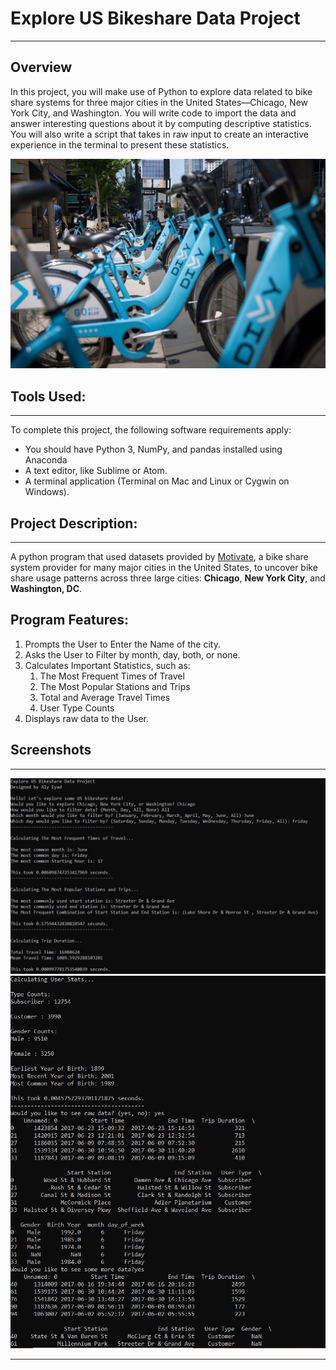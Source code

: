 # Explore US Bikeshare Data Project
<hr>

## Overview
In this project, you will make use of Python to explore data related to bike share systems for three major cities in the United States—Chicago, New York City, and Washington. You will write code to import the data and answer interesting questions about it by computing descriptive statistics. You will also write a script that takes in raw input to create an interactive experience in the terminal to present these statistics.

![Bikeshare](bikes.jpg)

## Tools Used:
<hr>
To complete this project, the following software requirements apply:

- You should have Python 3, NumPy, and pandas installed using Anaconda
- A text editor, like Sublime or Atom. 
- A terminal application (Terminal on Mac and Linux or Cygwin on Windows).


## Project Description:
<hr>

A python program that used datasets provided by [Motivate](https://www.motivateco.com/), a bike share system provider for many major cities in the United States, to uncover bike share usage patterns across three large cities: **Chicago**, **New York City**, and **Washington, DC**.

## Program Features:

1. Prompts the User to Enter the Name of the city.
2. Asks the User to Filter by month, day, both, or none.
3. Calculates Important Statistics, such as:
   1. The Most Frequent Times of Travel
   2. The Most Popular Stations and Trips
   3. Total and Average Travel Times
   4. User Type Counts
4. Displays raw data to the User.

## Screenshots
<hr>

![Output1](ss1.jpg)
![Output2](ss2.jpg)

<hr>
